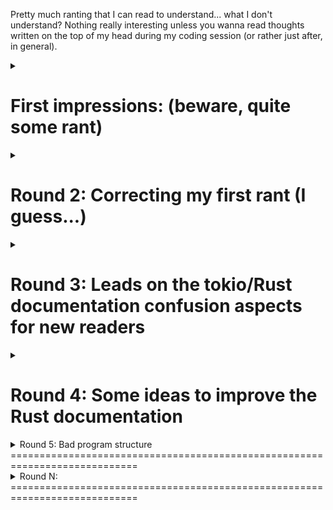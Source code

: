 Pretty much ranting that I can read to understand... what I don't understand?
Nothing really interesting unless you wanna read thoughts written on the top
of my head during my coding session (or rather just after, in general).

<details><summary>

First impressions: (beware, quite some rant)
============================================================================
</summary>
I believe the main problems with learning were:
- Still having difficulties grasping the ecosystem structure,
therefore never returning futures or polls at the right place.
If I had to draw a representation of how my code is currently
executed, it would probably take me about 10 mins (and it would
probably be partly wrong but that's not important for now #beginner).

I believe that the fact that it is so hard to hard a mental
picture of what is going on with my code isn't a good thing.

I don't think it comes from the structure of the framework because
after talking to a friend of mine, lot of the concepts and struct are
similar to libraries in other languages (he showed me some python code)
and those don't seem to suffer from this harsh learning curve.

I believe transparency on the internals mechanics of the library is
missing.
In Rust I'm much more used to understanding what it going with the
executing. By that I mean I can mentally picture an approximation of how
the code is going to be executed. I know that in reality the code will
get optimized, that some of the libraries method I call might be huge
but overall, none of these modification alter the flow of execution of
the code I write and none maintain hidden states (like a parallel
program executing along my code).
I know that the goal of tokio is to schedule my stuff therefore it is
necessary for it to do all of that and I don't really have anything
against it as long as I can picture what tokio is doing for me in my
back.
I mean for example I wrote quite a bunch of scripts in nodejs for work
and even though there's a magic scheduler doing all the callback calling
"in my back", it doesn't feel obscure (once you got how to write
asynchronous code of course).
I believe that this feeling arises from the fact the tokio is sharing a
bit more internal mechanisms than nodejs does, because it is looks like
it's been built to allow the building of other libraries that would make
it easy to use?

Let me explain.
In nodejs, you have a magic scheduler, but as a beginner
you don't even know that it exists. What you do know is that you have a
bunch of functions with callbacks that will do their job and call you
back. Simple. Send an HTTP request, then call my function with the
result.

In tokio, you see the scheduler because you start it (which is fine). The
first example you can read, shows you how to open a socket, accept
connections, write them a message and then close it.
That's fine as a hello world, but what I personally find frustrating with
this example is that it gives no room for easy customisation. By that I mean
even after further reading the tutorial, you can hardly make something
simple out of this code snippet. Like for example accept the socket, read
a message, write a response and close the socket.

I mean the next tutorial pages tell you about the execution model, the
future model, the ... Hey wait the tutorial changed! Well that task
stuff was interesting.

Well now my argument is getting nowhere because I'm lost.

What I believe would be great for the tokio learning experience would be
a basic string codec (sending a receiving strings) so that you can start
creating easily a client and a server exchanging strings. That would
remove a lot of the boiler plate codec stuff required to build up stuff
and help focus on the asynchronous programming I believe. (Or even a
generic structure codec based on basic serialization, that would be
awesome). If those ideas are already implemented, I might look like a
fool but that would be a great thing. They would just need to be
displayed in the tutorial for visibility.

What I believe is that a tutorial intended for beginners should be
articulated a bit like that:
- Learn asynchronous programing with closures only (no struct, no
complex function signature, no codec, no scheduler, just asynchronous
actions and their callbacks). This part should contain multiple
examples, more and more complex (but still readable of course).
- Then learn about codecs/streams to enrich and structure your data
flow.
- Then learn about the internal mechanics (futures, tasks, reactors, ...)
in a going deeper section.

The thing is that I believe that tokio lacks some tools to be easily
usable out of the box. But that might be fine. I mean maybe the goal of
the library is to lay the complicated foundation that will allow other
libraries to create easy to use/maybe less powerful APIs.

Too much talk not enough code. I believe I grasped something about that
tutorial thing that might be lacking and I'm gonna try to do something
about it.
</details>
<details><summary>

Round 2: Correcting my first rant (I guess...)
============================================================================
</summary>
Funny to read back all of that. Guess I was pretty tired that day ranting about
the framework structure. After writing that "dumb" example, it now seems pretty
simple to me.

But I believe I was right about the documentation. It really is a maze, and
understanding what the objects you are handling can cost you quite a
documentation pages to open. And that's when you already know where to find the
documentation of your object.

In fact, tokio::prelude is great. But used in the guide example, it hides the
module hierarchy. You then just never know where your object come from and
instead of being able to move in the library documentation to forge yourself
an understanding of its structure (what is where, what depends on what, what
was built on what), you just end up googling your way around.

I mean tokio::prelude is quite convenient, if you already know what you need
from the library and don't want to be bothered by cumbersome namespaces. But
I'm not too sure it is a great thing to include in the tutorials, unless the
tutorial somehow describes enough of the methods and types made available by
the prelude to make it useless to have to move through the library to build
basic applications (so that the user has the feeling he can build something
by himself when the tutorial's not there, and find the motivation to go
through the library when he needs more tooling for advanced stuff).

But yeah, as I said, I think I'm starting to grasp "how to" of the lib. Now I
think I'll just try and make a tons of small examples to learn about the
mechanisms around the futures. I think thoses examples will then allow me to
have basic usage examples of the types, trait and methods to serve as an
other source of documentation, hopefully less confusing than the docs.

Oh and I believe one of the reasons I got confused (in addition to the hard
to read docs) was that I tended to still think like I was programming in a
synchronous way (because I was in Rust maybe?). But thanks to a few days
of Typescript I'm back to asynchronous mode. Let's see where we can get from
there.

Ah and be fair I just found out there were line and bytes codec already
included in the library and that my ranting regarding that was quite unfair.
So I apologize, even though I still think these codecs should be exposed
in the tutorials, and showed used. I think that would be a better approach
than just explaining their implementation (that could be done afterwards).

And I might share those examples on github... Maybe.
</details>
<details><summary>

Round 3: Leads on the tokio/Rust documentation confusion aspects for new readers
============================================================================
</summary>
I just found out why the tokio & future documentation seems so confusing to
me: it's organised as a tree/graph linking modules and crates in which you
navigate page by page.

This might sound quite dumb I guess: all of Rust documentation is formatted
exactly that way and I could use it all right. Yeah that's right, but to be
honest I never had to deal with any complex Rust library before tokio.

Before that, I always needed like just the methods of a single object or
the prototype of a single helper. All the associated types were standard, so
most of the time I never really had to navigate more than 1 or 2 pages of
documentation. And the documentation page format is pretty good. So it felt
like Rust documentation was perfect.

The documentation format (tree/graph) seems logical, because it follows the
struture of the code:
- Modules => tree
- extern/use => more generic graph (as opposed to a simple tree)
But truth is it give the documentation a "Wikipedia" feel: every time you
open a page of a structure of a complex library, you end up opening X pages.
And when the pages are all about traits and types you don't know... well
you're lost after 6-8 pages. And you just don't remember where you were
headed.

Plus the Rust trait system doesn't help much in this regard. I don't mean
that the trait system is bad, in fact I believe it is truly awesome. But
when an object implements a few traits, you end up with a lot of
methods on the object, hidden in the trait unfoldable fields of the trait
section.
This leads to hardly being able to know the list of methods usable on a
structure because on the left navigation panel only the method specific
to the structure are shown. And unfolding the trait in the page leads to
a list of the traits methods with its full prototype specification and
a short description. That's great but it would be great to have an
equivalent unfolding trait field in the left panel that would simply list
the list of available method names and link them to the associated
description.

In comparison, in the C, lua or nodejs libraries I used until now the
documentation has, in general, been pretty flat. For example, there
would be a list of types and functions given by the library presented
as a flat list either on a single page or on a side panel. On more
complex libraries there could be 1 or max 2 levels of "module" levels
leading to more than one page, but the count seemed to stay reasonable.

I believe one of the reasons for this is that Rust libraries (tokio
in particular), tend to reuse a lot of trait and structs from other
libraries. That is of course a good thing but leads to the ecosystem
being more a lot of small modules importing each others than the
standard huge blob I got used to in other languages. Therefore it
feels like an understanding of what you are doing requires an
understanding of that whole dependency graph. And I believe it's
easy to get lost in that.

I got no solution for that. That was just my today's 2 cents on the
documentation :p
</details>
<details><summary>

Round 4: Some ideas to improve the Rust documentation
============================================================================
</summary>

Questioning elements ordering in a documentation page
----------------------------------------------------------------------------
I'm not too sure about how the methods are ordered in the documentation. I'm
saying that while trying to find a method to fit a particular use (forward a
mutable object to a future closure of type Fn) on the
[future Stream doc page] (https://docs.rs/futures/0.1.25/futures/stream/trait.Stream.html).
I'm looking at the methods of the trait and they are clearely not ordered
alphabetically. But there are no sections (might be because of the
documentation tooling?) to organize those methods either, and on a first
look, I don't really see any obvious reason for the ordering of the methods.

I mean either there is a good way to organize the method list, and that
should be shown by the docs somehow (introduction text? sections?). Or the
order should be alphabetical so that you can easily find the methods you
might be looking for on the panel.

Unless I missed something?

Add a tree view of the crate content?
----------------------------------------------------------------------------
Oh by the way, something missing in the Rust documentation would be a full
tree representation of its elements. Like a general overview of every entity
the crate contains (and the link to its associated page of course).
For example, when I go to the [tokio documentation main page] (https://docs.rs/tokio/0.1.11/tokio/),
I get the list of the top modules of the crate. If I click on any of them,
like codec for example, I get a list of struct, trait and a new module list
(yeah that list contains only one element here but you get the idea).
But I can't see all the content tree at once. Or I didn't find the right
page?

I don't really know if that would be a good idea, but you know, it's like
when you browse your local files using the icon view or the directory tree
view. The directory tree view allows you to see the whole structure of your
directories, which might be helpful if there is a structure (like in most
project folders). But the icon view hides the directory struture to give a
better overview of the folder content. I believe both of those views are
useful, and that's why I think a tree view of a crate could be useful.

Also, a tree view would allow me to close my 10 tokio/futures documentation
pages to have only one of each crate (2). In fact, I keep some trait/struct
pages open because I often need to check method prototypes and I know if I
close them I'll have to navigate the documentation tree (2-3 hops if I
remember correctly the crate structure) which becomes quickly tiring.
</details>

<details><summary>
Round 5: Bad program structure
============================================================================
</summary>
I just understood that my whole programming mindset is rigged about tokio
programming. I was programming like I would have programmed a typescript
programming, without integrating the ownership concept in my designs. Thus
whenever I try to imagine a more complex example, I get trapped in an
unsolvable ownership incompatibility, trying desperately to patch a solution
that has a structure inherently flawed.

I need to understand, for example that a socket write part can be owned only
by a unique task at a time. Therefore, if I'm planning on sending stuff on
this socket from 2 different triggers, I currently have to use the same
task, therefore managing 2 trigger inside it which seems pretty ugly to me
because what happens when you got 20 internal services using some of the
5 external I/O? Do you put all of them in a single task?

On a second thought, there might be a way split the tasks into futures to
make it readable. But then it won't solve the ownership issue, because a
Sink send method has to be done directly on the item (not a reference).

A solution to the ownership problem would be a web of "pipes" between
threads to forward the data to send to the right task.
That means the program structure would look like:

I/O manager <1=N> Process <=> Whatever

That could work I guess, but that from what I've seen in the tutorial, that
means manually managing part of the scheduling in the I/O futures (manual
polling on the pipes and the stream). But it might just not be that hard
after all. And we might end up with an almost generic I/O manager which
would be great. But if that's so, I highly doubt somebody hasn't
implemented that yet.

Oh and I really have to check how the task event monitoring is done: how
the heck does the task know what to monitor? Is it structure based (
depends on the event watcher owned by the structure, like a socket), or
more like spawn based (specified in background by the future "new"
method). Because that knowledge would allow me to make sure I understand
how listen to the "pipes" of my I/O managers.

And I definitely need to re read the official tutorial and examples.

</details>

<details><summary>
Round N:
============================================================================
</summary>

</details>
